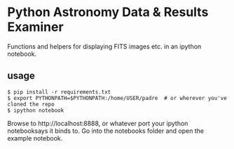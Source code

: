 
Python Astronomy Data & Results Examiner
========================================

Functions and helpers for displaying FITS images etc. in an ipython notebook.


usage
-----

```
$ pip install -r requirements.txt
$ export PYTHONPATH=$PYTHONPATH:/home/USER/padre  # or wherever you've cloned the repo
$ ipython notebook
```

Browse to http://localhost:8888, or whatever port your ipython notebooksays it binds to. Go into the notebooks folder and open the example notebook.
